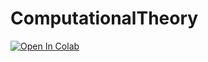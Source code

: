 # ComputationalTheory

<a target="_blank" href="https://colab.research.google.com/github/EthanConneely/ComputationalTheory/blob/main/countdown.ipynb">
  <img src="https://colab.research.google.com/assets/colab-badge.svg" alt="Open In Colab"/>
</a>
